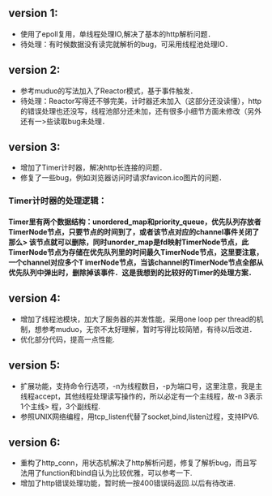 version 1:
----
* 使用了epoll复用，单线程处理IO,解决了基本的http解析问题．
* 待处理：有时候数据没有读完就解析的bug，可采用线程池处理IO．

version 2:
----
* 参考muduo的写法加入了Reactor模式，基于事件触发．
* 待处理：Reactor写得还不够完美，计时器还未加入（这部分还没读懂），http的错误处理也还没写，线程池部分还未加，还有很多小细节方面未修改（另外还有一>些读取bug未处理．

version 3:
----
* 增加了Timer计时器，解决http长连接的问题．
* 修复了一些bug，例如浏览器访问时请求favicon.ico图片的问题．
### **Timer计时器的处理逻辑：**
#### Timer里有两个数据结构：unordered_map和priority_queue，优先队列存放者TimerNode节点，只要节点的时间到了，或者该节点对应的channel事件关闭了那么>    该节点就可以删除，同时unorder_map是fd映射TimerNode节点，此TimerNode节点为存储在优先队列里的时间最久TimerNode节点，这里要注意，一个channel对应多个T    imerNode节点，当该channel的TimerNode节点全部从优先队列中弹出时，删除掉该事件．这是我想到的比较好的Timer的处理方案．

version 4:
----
* 增加了线程池模块，加大了服务器的并发性能，采用one loop per thread的机制，想参考muduo，无奈不太好理解，暂时写得比较简陋，有待以后改进．
* 优化部分代码，提高一点性能.

version 5:
----
* 扩展功能，支持命令行选项，-n为线程数目，-p为端口号，这里注意，我是主线程accept，其他线程处理读写操作的，所以必定有一个主线程，故-n 3表示1个主线>    程，3个副线程.
* 参照UNIX网络编程，用tcp_listen代替了socket,bind,listen过程，支持IPV6.

version 6:
---
* 重构了http_conn，用状态机解决了http解析问题，修复了解析bug，而且写法用了function和bind自认为比较优雅，可以参考一下.
* 增加了http错误处理功能，暂时统一按400错误码返回.以后有待改进.
